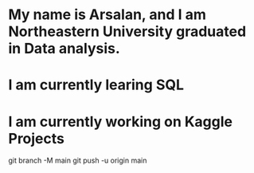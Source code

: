 # My name is Arsalan, and I am Northeastern University graduated in Data analysis.
# I am currently learing SQL
# I am currently working on Kaggle Projects
git branch -M main
git push -u origin main
